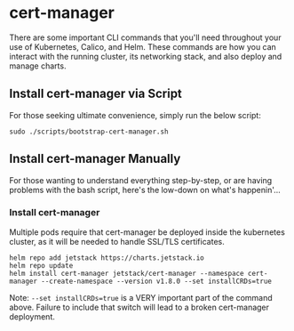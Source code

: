 # cert-manager

There are some important CLI commands that you'll need throughout your use of Kubernetes, Calico, and Helm. These commands are how you can interact with the running cluster, its networking stack, and also deploy and manage charts.

## Install cert-manager via Script

For those seeking ultimate convenience, simply run the below script:

```shell
sudo ./scripts/bootstrap-cert-manager.sh
```

## Install cert-manager Manually

For those wanting to understand everything step-by-step, or are having problems with the bash script, here's the low-down on what's happenin'...

### Install cert-manager

Multiple pods require that cert-manager be deployed inside the kubernetes cluster, as it will be needed to handle SSL/TLS certificates.

```shell
helm repo add jetstack https://charts.jetstack.io
helm repo update
helm install cert-manager jetstack/cert-manager --namespace cert-manager --create-namespace --version v1.8.0 --set installCRDs=true
```

Note: `--set installCRDs=true` is a VERY important part of the command above. Failure to include that switch will lead to a broken cert-manager deployment.
